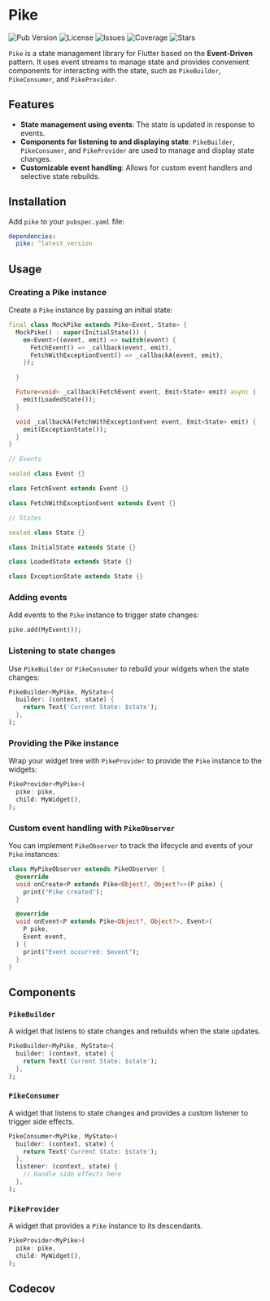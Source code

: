 
# Pike

![Pub Version](https://img.shields.io/pub/v/pike)
![License](https://img.shields.io/github/license/contributors-company/pike)
![Issues](https://img.shields.io/github/issues/contributors-company/pike)
![Coverage](https://img.shields.io/codecov/c/github/contributors-company/pike)
![Stars](https://img.shields.io/github/stars/contributors-company/pike)

`Pike` is a state management library for Flutter based on the **Event-Driven** pattern. It uses event streams to manage state and provides convenient components for interacting with the state, such as `PikeBuilder`, `PikeConsumer`, and `PikeProvider`.

## Features

- **State management using events**: The state is updated in response to events.
- **Components for listening to and displaying state**: `PikeBuilder`, `PikeConsumer`, and `PikeProvider` are used to manage and display state changes.
- **Customizable event handling**: Allows for custom event handlers and selective state rebuilds.

## Installation

Add `pike` to your `pubspec.yaml` file:

```yaml
dependencies:
  pike: ^latest_version
```

## Usage

### Creating a Pike instance

Create a `Pike` instance by passing an initial state:

```dart
final class MockPike extends Pike<Event, State> {
  MockPike() : super(InitialState()) {
    on<Event>((event, emit) => switch(event) {
      FetchEvent() => _callback(event, emit),
      FetchWithExceptionEvent() => _callbackA(event, emit),
    });

  }

  Future<void> _callback(FetchEvent event, Emit<State> emit) async {
    emit(LoadedState());
  }

  void _callbackA(FetchWithExceptionEvent event, Emit<State> emit) {
    emit(ExceptionState());
  }
}

// Events

sealed class Event {}

class FetchEvent extends Event {}

class FetchWithExceptionEvent extends Event {}

// States

sealed class State {}

class InitialState extends State {}

class LoadedState extends State {}

class ExceptionState extends State {}
```

### Adding events

Add events to the `Pike` instance to trigger state changes:

```dart
pike.add(MyEvent());
```

### Listening to state changes

Use `PikeBuilder` or `PikeConsumer` to rebuild your widgets when the state changes:

```dart
PikeBuilder<MyPike, MyState>(
  builder: (context, state) {
    return Text('Current State: $state');
  },
);
```

### Providing the Pike instance

Wrap your widget tree with `PikeProvider` to provide the `Pike` instance to the widgets:

```dart
PikeProvider<MyPike>(
  pike: pike,
  child: MyWidget(),
);
```

### Custom event handling with `PikeObserver`

You can implement `PikeObserver` to track the lifecycle and events of your `Pike` instances:

```dart
class MyPikeObserver extends PikeObserver {
  @override
  void onCreate<P extends Pike<Object?, Object?>>(P pike) {
    print("Pike created");
  }

  @override
  void onEvent<P extends Pike<Object?, Object?>, Event>(
    P pike,
    Event event,
  ) {
    print("Event occurred: $event");
  }
}
```

## Components

### `PikeBuilder`

A widget that listens to state changes and rebuilds when the state updates.

```dart
PikeBuilder<MyPike, MyState>(
  builder: (context, state) {
    return Text('Current State: $state');
  },
);
```

### `PikeConsumer`

A widget that listens to state changes and provides a custom listener to trigger side effects.

```dart
PikeConsumer<MyPike, MyState>(
  builder: (context, state) {
    return Text('Current State: $state');
  },
  listener: (context, state) {
    // Handle side effects here
  },
);
```

### `PikeProvider`

A widget that provides a `Pike` instance to its descendants.

```dart
PikeProvider<MyPike>(
  pike: pike,
  child: MyWidget(),
);
```

## Codecov

